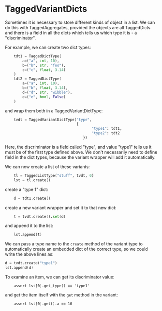 # TaggedVariantDicts

Sometimes it is necessary to store different kinds of object in a list. We can do this with
TaggedAggregates, provided the objects are all TaggedDicts and there is a field in all the dicts
which tells us which type it is - a "discriminator". 

For example, we can create two dict types:

```python
    tdt1 = TaggedDictType(
        a=("a", int, 10),
        b=("b", str, "foo"),
        c=("c", float, 3.14)
    )
    tdt2 = TaggedDictType(
        a=("a", int, 10),
        b=("b", float, 3.14),
        d=("d", str, "wibble"),
        e=("e", bool, False)
    )
```
and wrap them both in a TaggedVariantDictType:
```python
    tvdt = TaggedVariantDictType("type",
                                 {
                                        "type1": tdt1,
                                        "type2": tdt2
                                    })
```
Here, the discriminator is a field called "type",
and value "type1" tells us it must be of the first type defined above. We don't necessarily need
to define field in the dict types, because the variant wrapper will add it automatically.

We can now create a list of these variants:
```python
    tl = TaggedListType("stuff", tvdt, 0)
    lst = tl.create()
```
create a "type 1" dict:
```python
    d = tdt1.create()
```
create a new variant wrapper and set it to that new dict:
```python
    t = tvdt.create().set(d)
```
and append it to the list:
```python
    lst.append(t)
```
We can pass a type name to the `create` method of the variant type to automatically create
an embedded dict of the correct type, so we could write the above lines as:
```python
d = tvdt.create("type1")
lst.append(d)
```

To examine an item, we can get its discriminator value:
```
    assert lst[0].get_type() == 'type1'
```
and get the item itself with the `get` method in the variant:
```
    assert lst[0].get().a == 10
```
